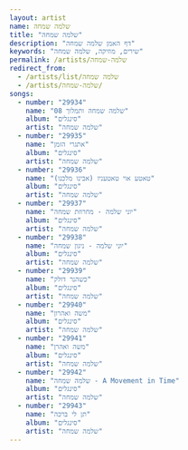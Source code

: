 ```yaml
---
layout: artist
name: שלמה שמחה
title: "שלמה שמחה"
description: "דף האמן שלמה שמחה"
keywords: "שירים, מוזיקה, שלמה שמחה"
permalink: /artists/שלמה-שמחה
redirect_from:
  - /artists/list/שלמה שמחה
  - /artists/שלמה-שמחה/
songs:
  - number: "29934"
    name: "08 שלמה שמחה ותמלוך"
    album: "סינגלים"
    artist: "שלמה שמחה"
  - number: "29935"
    name: "אתגרי הזמן"
    album: "סינגלים"
    artist: "שלמה שמחה"
  - number: "29936"
    name: "טאטע אוי טאטעניו (אבינו מלכנו)"
    album: "סינגלים"
    artist: "שלמה שמחה"
  - number: "29937"
    name: "יוני שלמה - מחרוזת שמחה"
    album: "סינגלים"
    artist: "שלמה שמחה"
  - number: "29938"
    name: "יוני שלמה - ניגון שמחה"
    album: "סינגלים"
    artist: "שלמה שמחה"
  - number: "29939"
    name: "כשהנר דולק"
    album: "סינגלים"
    artist: "שלמה שמחה"
  - number: "29940"
    name: "משה ואהרון"
    album: "סינגלים"
    artist: "שלמה שמחה"
  - number: "29941"
    name: "משה ואהרן"
    album: "סינגלים"
    artist: "שלמה שמחה"
  - number: "29942"
    name: "שלמה שמחה - A Movement in Time"
    album: "סינגלים"
    artist: "שלמה שמחה"
  - number: "29943"
    name: "תן לי ברכה"
    album: "סינגלים"
    artist: "שלמה שמחה"
---
```

